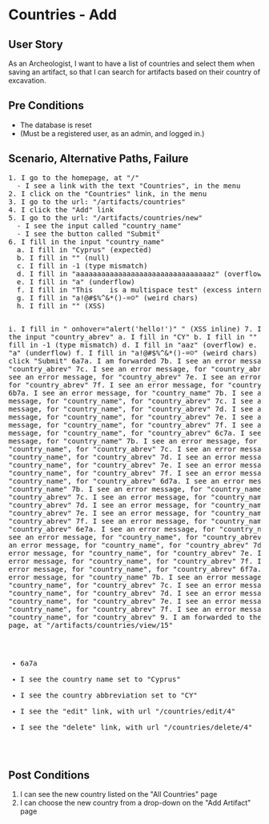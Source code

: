 # Countries - Add

## User Story

As an Archeologist, I want to have a list of countries and select them when saving an artifact, so that I can search for artifacts based on their country of excavation.

## Pre Conditions

- The database is reset
- (Must be a registered user, as an admin, and logged in.)

## Scenario, Alternative Paths, Failure
<pre>
1. I go to the homepage, at "/"
  - I see a link with the text "Countries", in the menu
2. I click on the "Countries" link, in the menu
3. I go to the url: "/artifacts/countries"
4. I click the "Add" link
5. I go to the url: "/artifacts/countries/new"
  - I see the input called "country_name"
  - I see the button called "Submit"
6. I fill in the input "country_name"
  a. I fill in "Cyprus" (expected)
  b. I fill in "" (null)
  c. I fill in -1 (type mismatch)
  d. I fill in "aaaaaaaaaaaaaaaaaaaaaaaaaaaaaaaaz" (overflow)
  e. I fill in "a" (underflow)
  f. I fill in "This    is a multispace test" (excess internal whitespace)
  g. I fill in "a!@#$%^&*()-=☺" (weird chars)
  h. I fill in "<script>alert("hello!")</script>" (XSS)
  i. I fill in " onhover="alert('hello!')" " (XSS inline)
7. I fill in the input "country_abrev"
  a. I fill in "CY"
  b. I fill in "" (null)
  c. I fill in -1 (type mismatch)
  d. I fill in "aaz" (overflow)
  e. I fill in "a" (underflow)
  f. I fill in "a!@#$%^&*()-=☺" (weird chars)
8. I click "Submit"
  6a7a. I am forwarded
    7b. I see an error message, for "country_abrev"
    7c. I see an error message, for "country_abrev"
    7d. I see an error message, for "country_abrev"
    7e. I see an error message, for "country_abrev"
    7f. I see an error message, for "country_abrev"
  6b7a. I see an error message, for "country_name"
    7b. I see an error message, for "country_name", for "country_abrev"
    7c. I see an error message, for "country_name", for "country_abrev"
    7d. I see an error message, for "country_name", for "country_abrev"
    7e. I see an error message, for "country_name", for "country_abrev"
    7f. I see an error message, for "country_name", for "country_abrev"
  6c7a. I see an error message, for "country_name"
    7b. I see an error message, for "country_name", for "country_abrev"
    7c. I see an error message, for "country_name", for "country_abrev"
    7d. I see an error message, for "country_name", for "country_abrev"
    7e. I see an error message, for "country_name", for "country_abrev"
    7f. I see an error message, for "country_name", for "country_abrev"
  6d7a. I see an error message, for "country_name"
    7b. I see an error message, for "country_name", for "country_abrev"
    7c. I see an error message, for "country_name", for "country_abrev"
    7d. I see an error message, for "country_name", for "country_abrev"
    7e. I see an error message, for "country_name", for "country_abrev"
    7f. I see an error message, for "country_name", for "country_abrev"
  6e7a. I see an error message, for "country_name"
    7b. I see an error message, for "country_name", for "country_abrev"
    7c. I see an error message, for "country_name", for "country_abrev"
    7d. I see an error message, for "country_name", for "country_abrev"
    7e. I see an error message, for "country_name", for "country_abrev"
    7f. I see an error message, for "country_name", for "country_abrev"
  6f7a. I see an error message, for "country_name"
    7b. I see an error message, for "country_name", for "country_abrev"
    7c. I see an error message, for "country_name", for "country_abrev"
    7d. I see an error message, for "country_name", for "country_abrev"
    7e. I see an error message, for "country_name", for "country_abrev"
    7f. I see an error message, for "country_name", for "country_abrev"
9. I am forwarded to the new country page, at "/artifacts/countries/view/15"
  - 6a7a
  - I see the country name set to "Cyprus"
  - I see the country abbreviation set to "CY"
  - I see the "edit" link, with url "/countries/edit/4"
  - I see the "delete" link, with url "/countries/delete/4"
</pre>

## Post Conditions

1. I can see the new country listed on the "All Countries" page
2. I can choose the new country from a drop-down on the "Add Artifact" page
